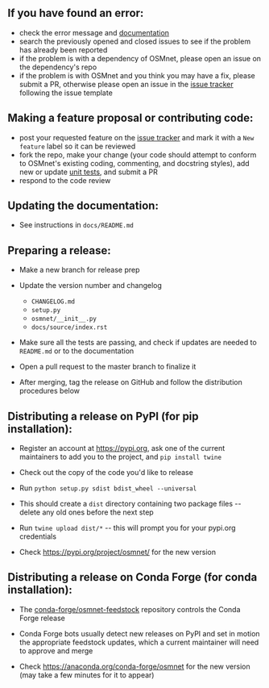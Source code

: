 ## If you have found an error:

  - check the error message and [documentation](https://udst.github.io/osmnet/index.html)
  - search the previously opened and closed issues to see if the problem has already been reported
  - if the problem is with a dependency of OSMnet, please open an issue on the dependency's repo
  - if the problem is with OSMnet and you think you may have a fix, please submit a PR, otherwise please open an issue in the [issue tracker](https://github.com/UDST/osmnet/issues) following the issue template

## Making a feature proposal or contributing code:

  - post your requested feature on the [issue tracker](https://github.com/UDST/osmnet/issues) and mark it with a `New feature` label so it can be reviewed
  - fork the repo, make your change (your code should attempt to conform to OSMnet's existing coding, commenting, and docstring styles), add new or update [unit tests](https://github.com/UDST/osmnet/tree/master/osmnet/tests), and submit a PR
  - respond to the code review
## Updating the documentation: 

- See instructions in `docs/README.md`


## Preparing a release:

- Make a new branch for release prep

- Update the version number and changelog
  - `CHANGELOG.md`
  - `setup.py`
  - `osmnet/__init__.py`
  - `docs/source/index.rst`

- Make sure all the tests are passing, and check if updates are needed to `README.md` or to the documentation

- Open a pull request to the master branch to finalize it

- After merging, tag the release on GitHub and follow the distribution procedures below


## Distributing a release on PyPI (for pip installation):

- Register an account at https://pypi.org, ask one of the current maintainers to add you to the project, and `pip install twine`

- Check out the copy of the code you'd like to release

- Run `python setup.py sdist bdist_wheel --universal`

- This should create a `dist` directory containing two package files -- delete any old ones before the next step

- Run `twine upload dist/*` -- this will prompt you for your pypi.org credentials

- Check https://pypi.org/project/osmnet/ for the new version


## Distributing a release on Conda Forge (for conda installation):

- The [conda-forge/osmnet-feedstock](https://github.com/conda-forge/osmnet-feedstock) repository controls the Conda Forge release

- Conda Forge bots usually detect new releases on PyPI and set in motion the appropriate feedstock updates, which a current maintainer will need to approve and merge

- Check https://anaconda.org/conda-forge/osmnet for the new version (may take a few minutes for it to appear)